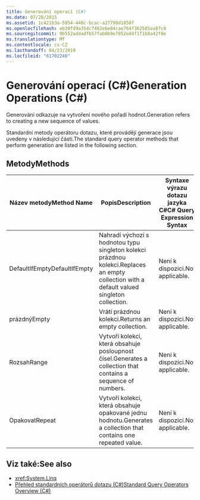 ```yaml
---
title: Generování operací (C#)
ms.date: 07/20/2015
ms.assetid: 1c421b3a-5954-448c-bcac-a27798d1858f
ms.openlocfilehash: eb30fd9a354c7482ebe84cae764f362585aa87c8
ms.sourcegitcommit: 9b552addadfb57fab0b9e7852ed4f1f1b8a42f8e
ms.translationtype: MT
ms.contentlocale: cs-CZ
ms.lasthandoff: 04/23/2019
ms.locfileid: "61702240"
---
```

# <a name="generation-operations-c"></a><span data-ttu-id="e42dd-102">Generování operací (C#)</span><span class="sxs-lookup"><span data-stu-id="e42dd-102">Generation Operations (C#)</span></span>
<span data-ttu-id="e42dd-103">Generování odkazuje na vytvoření nového pořadí hodnot.</span><span class="sxs-lookup"><span data-stu-id="e42dd-103">Generation refers to creating a new sequence of values.</span></span>  
  
 <span data-ttu-id="e42dd-104">Standardní metody operátoru dotazu, které provádějí generace jsou uvedeny v následující části.</span><span class="sxs-lookup"><span data-stu-id="e42dd-104">The standard query operator methods that perform generation are listed in the following section.</span></span>  
  
## <a name="methods"></a><span data-ttu-id="e42dd-105">Metody</span><span class="sxs-lookup"><span data-stu-id="e42dd-105">Methods</span></span>  
  
|<span data-ttu-id="e42dd-106">Název metody</span><span class="sxs-lookup"><span data-stu-id="e42dd-106">Method Name</span></span>|<span data-ttu-id="e42dd-107">Popis</span><span class="sxs-lookup"><span data-stu-id="e42dd-107">Description</span></span>|<span data-ttu-id="e42dd-108">Syntaxe výrazu dotazu jazyka C#</span><span class="sxs-lookup"><span data-stu-id="e42dd-108">C# Query Expression Syntax</span></span>|<span data-ttu-id="e42dd-109">Další informace</span><span class="sxs-lookup"><span data-stu-id="e42dd-109">More Information</span></span>|  
|-----------------|-----------------|---------------------------------|----------------------|  
|<span data-ttu-id="e42dd-110">DefaultIfEmpty</span><span class="sxs-lookup"><span data-stu-id="e42dd-110">DefaultIfEmpty</span></span>|<span data-ttu-id="e42dd-111">Nahradí výchozí s hodnotou typu singleton kolekci prázdnou kolekci.</span><span class="sxs-lookup"><span data-stu-id="e42dd-111">Replaces an empty collection with a default valued singleton collection.</span></span>|<span data-ttu-id="e42dd-112">Není k dispozici.</span><span class="sxs-lookup"><span data-stu-id="e42dd-112">Not applicable.</span></span>|<xref:System.Linq.Enumerable.DefaultIfEmpty%2A?displayProperty=nameWithType><br /><br /> <xref:System.Linq.Queryable.DefaultIfEmpty%2A?displayProperty=nameWithType>|  
|<span data-ttu-id="e42dd-113">prázdný</span><span class="sxs-lookup"><span data-stu-id="e42dd-113">Empty</span></span>|<span data-ttu-id="e42dd-114">Vrátí prázdnou kolekci.</span><span class="sxs-lookup"><span data-stu-id="e42dd-114">Returns an empty collection.</span></span>|<span data-ttu-id="e42dd-115">Není k dispozici.</span><span class="sxs-lookup"><span data-stu-id="e42dd-115">Not applicable.</span></span>|<xref:System.Linq.Enumerable.Empty%2A?displayProperty=nameWithType>|  
|<span data-ttu-id="e42dd-116">Rozsah</span><span class="sxs-lookup"><span data-stu-id="e42dd-116">Range</span></span>|<span data-ttu-id="e42dd-117">Vytvoří kolekci, která obsahuje posloupnost čísel.</span><span class="sxs-lookup"><span data-stu-id="e42dd-117">Generates a collection that contains a sequence of numbers.</span></span>|<span data-ttu-id="e42dd-118">Není k dispozici.</span><span class="sxs-lookup"><span data-stu-id="e42dd-118">Not applicable.</span></span>|<xref:System.Linq.Enumerable.Range%2A?displayProperty=nameWithType>|  
|<span data-ttu-id="e42dd-119">Opakovat</span><span class="sxs-lookup"><span data-stu-id="e42dd-119">Repeat</span></span>|<span data-ttu-id="e42dd-120">Vytvoří kolekci, která obsahuje opakované jednu hodnotu.</span><span class="sxs-lookup"><span data-stu-id="e42dd-120">Generates a collection that contains one repeated value.</span></span>|<span data-ttu-id="e42dd-121">Není k dispozici.</span><span class="sxs-lookup"><span data-stu-id="e42dd-121">Not applicable.</span></span>|<xref:System.Linq.Enumerable.Repeat%2A?displayProperty=nameWithType>|  
  
## <a name="see-also"></a><span data-ttu-id="e42dd-122">Viz také:</span><span class="sxs-lookup"><span data-stu-id="e42dd-122">See also</span></span>

- <xref:System.Linq>
- [<span data-ttu-id="e42dd-123">Přehled standardních operátorů dotazu (C#)</span><span class="sxs-lookup"><span data-stu-id="e42dd-123">Standard Query Operators Overview (C#)</span></span>](../../../../csharp/programming-guide/concepts/linq/standard-query-operators-overview.md)
